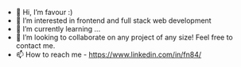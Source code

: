 - 👋 Hi, I’m favour :)
- 👀 I’m interested in frontend and full stack web development
- 🌱 I’m currently learning ...
- 💞️ I’m looking to collaborate on any project of any size! Feel free to contact me.
- 📫 How to reach me - https://www.linkedin.com/in/fn84/

<!---
favour33/favour33 is a ✨ special ✨ repository because its `README.md` (this file) appears on your GitHub profile.
You can click the Preview link to take a look at your changes.
--->
